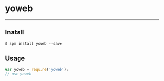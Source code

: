# yoweb 

---



## Install

```
$ spm install yoweb --save
```

## Usage

```js
var yoweb = require('yoweb');
// use yoweb
```
